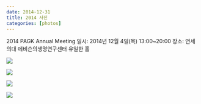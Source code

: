 ```yaml
---
date: 2014-12-31
title: 2014 사진
categories: [photos]
---
```


2014 PAGK Annual Meeting 
일시: 2014년 12월  4일(목) 13:00~20:00 
장소: 연세의대 에비슨의생명연구센터 유일한 홀

![](/photos/pagk2014-1.jpg)

![](/photos/pagk2014-2.jpg)

![](/photos/pagk2014-3.jpg)

![](/photos/pagk2014-4.jpg)
